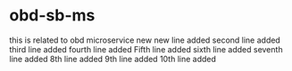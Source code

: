 # obd-sb-ms
this is related to obd microservice new
new line added
second line added
third line added
fourth line added
Fifth line added
sixth line added
seventh line added
8th line added
9th line added
10th line added
